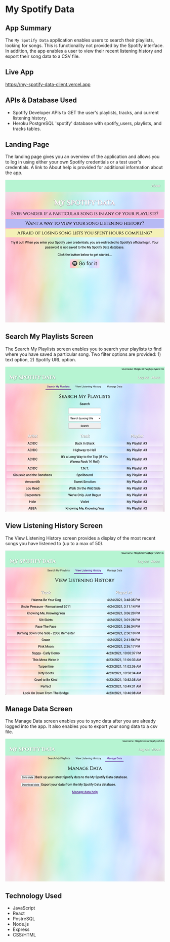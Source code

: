 # My Spotify Data

## App Summary

The `My Spotify Data` application enables users to search their playlists, looking for songs. This is functionality not provided by the Spotify interface. In addition, the app enables a user to view their recent listening history and export their song data to a CSV file.

## Live App

https://my-spotify-data-client.vercel.app

## APIs & Database Used

- Spotify Developer APIs to GET the user's playlists, tracks, and current listening history.
- Heroku PostgreSQL 'spotify' database with spotify_users, playlists, and tracks tables.

## Landing Page

The landing page gives you an overview of the application and allows you to log in using either your own Spotify credentials or a test user's credentials. A link to About help is provided for additional information about the app.

![Alt text](./src/images/LandingPage.jpg?raw=true "LandingPage")

## Search My Playlists Screen

The Search My Playlists screen enables you to search your playlists to find where you have saved a particular song. Two filter options are provided: 1) text option, 2) Spotify URL option.

![Alt text](./src/images/SearchMyPlaylists.jpg?raw=true "SearchMyPlaylists")

## View Listening History Screen

The View Listening History screen provides a display of the most recent songs you have listened to (up to a max of 50).

![Alt text](./src/images/ViewListeningHistory.jpg?raw=true "ViewListeningHistory")

## Manage Data Screen

The Manage Data screen enables you to sync data after you are already logged into the app. It also enables you to export your song data to a csv file.

![Alt text](./src/images/ManageData.jpg?raw=true "ManageData")

## Technology Used

- JavaScript
- React
- PostreSQL
- Node.js
- Express
- CSS/HTML
